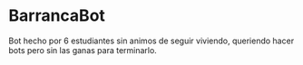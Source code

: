 # BarrancaBot

Bot hecho por 6 estudiantes sin animos de seguir viviendo, queriendo hacer bots pero sin las ganas para terminarlo.
